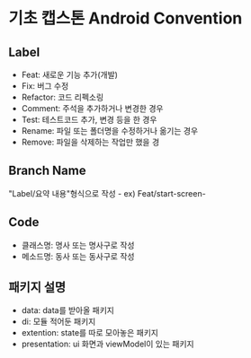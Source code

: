 # 기초 캡스톤 Android Convention

## Label
* Feat: 새로운 기능 추가(개발)
* Fix: 버그 수정
* Refactor: 코드 리펙소링
* Comment: 주석을 추가하거나 변경한 경우
* Test: 테스트코드 추가, 변경 등을 한 경우
* Rename: 파일 또는 폴더명을 수정하거나 옮기는 경우
* Remove: 파일을 삭제하는 작업만 했을 경

## Branch Name
"Label/요약 내용"형식으로 작성    -
ex) Feat/start-screen-

## Code
* 클래스명: 명사 또는 명사구로 작성
* 메소드명: 동사 또는 동사구로 작성

## 패키지 설명
* data: data를 받아올 패키지
* di: 모듈 적어둔 패키지
* extention: state를 따로 모아놓은 패키지
* presentation: ui 화면과 viewModel이 있는 패키지
